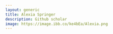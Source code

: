 ```yaml
---
layout: generic
title: Alexia Springer
description: Github scholar
image: https://image.ibb.co/ke4bEa/Alexia.png
---
```

